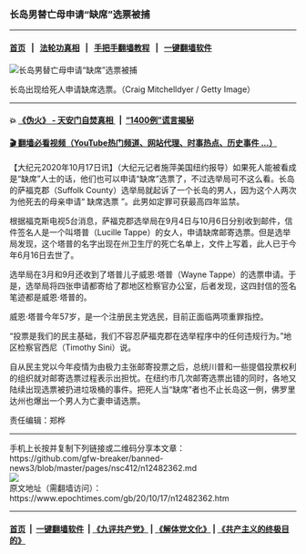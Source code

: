 ### 长岛男替亡母申请“缺席”选票被捕
------------------------

#### [首页](https://github.com/gfw-breaker/banned-news3/blob/master/README.md) &nbsp;&nbsp;|&nbsp;&nbsp; [法轮功真相](https://github.com/begood0513/basic/blob/master/README.md)  &nbsp;&nbsp;|&nbsp;&nbsp; [手把手翻墙教程](https://github.com/gfw-breaker/guides/wiki)  &nbsp;&nbsp;|&nbsp;&nbsp; [一键翻墙软件](https://github.com/gfw-breaker/nogfw/blob/master/README.md)  



<div><img alt="长岛男替亡母申请“缺席”选票被捕" class="attachment-djy_600_400 size-djy_600_400 wp-post-image" src="https://i.epochtimes.com/assets/uploads/2020/10/144354-600x400.jpg"/>
<div class="caption">
 <p>
  长岛出现给死人申请缺席选票。（Craig Mitchelldyer / Getty Image）
 </p>
</div></div><hr/>

#### 💥 [《伪火》 - 天安门自焚真相 ](http://158.247.195.190:10000/videos/blog/weihuo.html)&nbsp; |&nbsp; [“1400例”谎言揭秘  ](http://158.247.195.190:10000/videos/blog/jiexi1400.html)

#### [ 🎬  翻墙必看视频（YouTube热门频道、网站代理、时事热点、历史事件 ...）](https://github.com/gfw-breaker/links/blob/master/banned.md)

<div><p>
 【大纪元2020年10月17日讯】（大纪元记者施萍美国纽约报导）如果死人能被看成是“缺席”人士的话，他们也可以申请“缺席”选票了，不过选举局可不这么看。长岛的萨福克郡（Suffolk County）选举局就起诉了一个长岛的男人，因为这个人两次为他死去的母亲申请“
 <ok href="https://www.epochtimes.com/gb/tag/%E7%BC%BA%E5%B8%AD%E9%80%89%E7%A5%A8.html">
  缺席选票
 </ok>
 ”。此男如定罪可获最高四年监禁。
</p>
<p>
 根据福克斯电视5台消息，萨福克郡选举局在9月4日与10月6日分别收到邮件，信件签名人是一个叫塔普（Lucille Tappe）的女人，申请缺席邮寄选票。但是选举局发现，这个塔普的名字出现在州卫生厅的死亡名单上，文件上写着，此人已于今年6月16日去世了。
</p>
<p>
 选举局在3月和9月还收到了塔普儿子威恩·塔普（Wayne Tappe）的选票申请。于是，选举局将四张申请都寄给了郡地区检察官办公室，后者发现，这四封信的签名笔迹都是威恩·塔普的。
</p>
<p>
 威恩·塔普今年57岁，是一个注册民主党选民，目前正面临两项重罪指控。
</p>
<p>
 “投票是我们的民主基础，我们不容忍萨福克郡在选举程序中的任何违规行为。”地区检察官西尼（Timothy Sini）说。
</p>
<p>
 自从民主党以今年疫情为由极力主张邮寄投票之后，总统川普和一些提倡投票权利的组织就对邮寄选票过程表示出担忧。在纽约市几次邮寄选票出错的同时，各地又陆续出现选票被扔进垃圾桶的事件。把死人当“缺席”者也不止长岛这一例，佛罗里达州也爆出一个男人为亡妻申请选票。
</p>
<p>
 责任编辑：郑桦
</p>
</div>
<hr/>
手机上长按并复制下列链接或二维码分享本文章：<br/>
https://github.com/gfw-breaker/banned-news3/blob/master/pages/nsc412/n12482362.md <br/>
<a href='https://github.com/gfw-breaker/banned-news3/blob/master/pages/nsc412/n12482362.md'><img src='https://github.com/gfw-breaker/banned-news3/blob/master/pages/nsc412/n12482362.md.png'/></a> <br/>
原文地址（需翻墙访问）：https://www.epochtimes.com/gb/20/10/17/n12482362.htm


------------------------
#### [首页](https://github.com/gfw-breaker/banned-news3/blob/master/README.md) &nbsp;|&nbsp; [一键翻墙软件](https://github.com/gfw-breaker/nogfw/blob/master/README.md) &nbsp;| [《九评共产党》](https://github.com/gfw-breaker/9ping.md/blob/master/README.md#九评之一评共产党是什么) | [《解体党文化》](https://github.com/gfw-breaker/jtdwh.md/blob/master/README.md) | [《共产主义的终极目的》](https://github.com/gfw-breaker/gczydzjmd.md/blob/master/README.md)


<img src='http://gfw-breaker.win/banned-news3/pages/nsc412/n12482362.md' width='0px' height='0px'/>